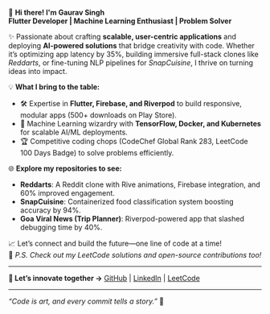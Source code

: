 🚀 **Hi there! I'm Gaurav Singh**  
**Flutter Developer | Machine Learning Enthusiast | Problem Solver**  

✨ Passionate about crafting **scalable, user-centric applications** and deploying **AI-powered solutions** that bridge creativity with code. Whether it’s optimizing app latency by 35%, building immersive full-stack clones like *Reddarts*, or fine-tuning NLP pipelines for *SnapCuisine*, I thrive on turning ideas into impact.  

💡 **What I bring to the table:**  
- 🛠️ Expertise in **Flutter, Firebase, and Riverpod** to build responsive, modular apps (500+ downloads on Play Store).  
- 🤖 Machine Learning wizardry with **TensorFlow, Docker, and Kubernetes** for scalable AI/ML deployments.  
- 🏆 Competitive coding chops (CodeChef Global Rank 283, LeetCode 100 Days Badge) to solve problems efficiently.  

🌐 **Explore my repositories to see:**  
- **Reddarts**: A Reddit clone with Rive animations, Firebase integration, and 60% improved engagement.  
- **SnapCuisine**: Containerized food classification system boosting accuracy by 94%.  
- **Goa Viral News (Trip Planner)**: Riverpod-powered app that slashed debugging time by 40%.  

📈 Let’s connect and build the future—one line of code at a time!  
🔗 *P.S. Check out my LeetCode solutions and open-source contributions too!*  

---  
**🚀 Let’s innovate together →** [GitHub](https://github.com/gaurav-singh7092) | [LinkedIn](https://www.linkedin.com/in/gaurav-singh-iiitg/) | [LeetCode](https://leetcode.com/gaurav91345/)  

---  
*“Code is art, and every commit tells a story.”* 🎨

